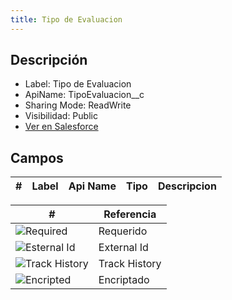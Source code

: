 ```yaml
---
title: Tipo de Evaluacion
---
```


<!-- START autogenerated-object -->

## Descripción

- Label: Tipo de Evaluacion
- ApiName: TipoEvaluacion\_\_c
- Sharing Mode: ReadWrite
- Visibilidad: Public
- [Ver en Salesforce](https://test.salesforce.com/lightning/setup/ObjectManager/lookupRedirect?lookup=entityByApiName&apiName=TipoEvaluacion__c)

## Campos

| #   | Label | Api Name | Tipo | Descripcion |
| --- | ----- | -------- | ---- | ----------- |

| #                                                              | Referencia    |
| -------------------------------------------------------------- | ------------- |
| <div class="icons">![Required](/img/lock_60.png)</div>         | Requerido     |
| <div class="icons">![Esternal Id](/img/database_60.png)</div>  | External Id   |
| <div class="icons">![Track History](/img/tracker_60.png)</div> | Track History |
| <div class="icons">![Encripted](/img/password_60.png)</div>    | Encriptado    |

<!-- END autogenerated-object -->
